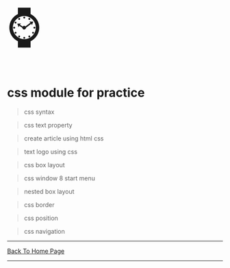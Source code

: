 <span style='font-size:100px;'>&#8986;</span>

# css module for practice 
> css syntax

> css text property

> create article using html css

> text logo using css

> css box layout

> css window 8 start menu

> nested box layout

> css border

> css position

> css navigation

<hr>
<a href="https://punitkatiyar.github.io/">Back To Home Page</a>
<hr>


